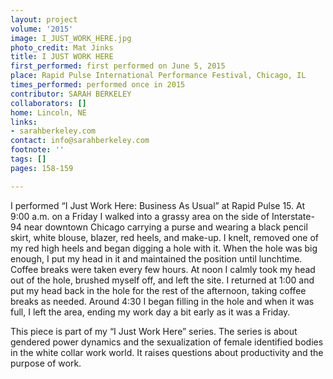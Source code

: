 ```yaml
---
layout: project
volume: '2015'
image: I_JUST_WORK_HERE.jpg
photo_credit: Mat Jinks
title: I JUST WORK HERE
first_performed: first performed on June 5, 2015
place: Rapid Pulse International Performance Festival, Chicago, IL
times_performed: performed once in 2015
contributor: SARAH BERKELEY
collaborators: []
home: Lincoln, NE
links:
- sarahberkeley.com
contact: info@sarahberkeley.com
footnote: ''
tags: []
pages: 158-159

---
```


I performed “I Just Work Here: Business As Usual” at Rapid Pulse 15. At 9:00 a.m. on a Friday I walked into a grassy area on the side of Interstate-94 near downtown Chicago carrying a purse and wearing a black pencil skirt, white blouse, blazer, red heels, and make-up. I knelt, removed one of my red high heels and began digging a hole with it. When the hole was big enough, I put my head in it and maintained the position until lunchtime. Coffee breaks were taken every few hours. At noon I calmly took my head out of the hole, brushed myself off, and left the site. I returned at 1:00 and put my head back in the hole for the rest of the afternoon, taking coffee breaks as needed. Around 4:30 I began filling in the hole and when it was full, I left the area, ending my work day a bit early as it was a Friday.

This piece is part of my “I Just Work Here” series. The series is about gendered power dynamics and the sexualization of female identified bodies in the white collar work world. It raises questions about productivity and the purpose of work.

